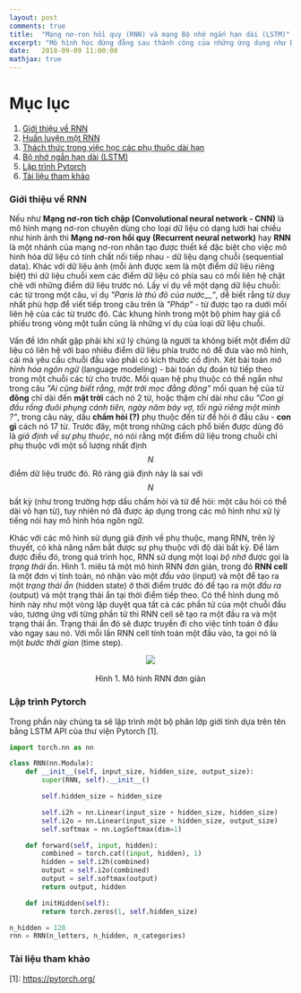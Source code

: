 ```yaml
---
layout: post
comments: true
title:  "Mạng nơ-ron hồi quy (RNN) và mạng Bộ nhớ ngắn hạn dài (LSTM)"
excerpt: "Mô hình học đứng đằng sau thành công của những ứng dụng như Dịch tự động (machine translation), Nhận dạng tiếng nói (Speech recognition) hay Hệ hỏi đáp (Question answering system),.."
date:   2018-09-09 11:00:00
mathjax: true
---
```


# Mục lục
1. [Giới thiệu về RNN](#introduction)
2. [Huấn luyện một RNN](#training)
3. [Thách thức trong việc học các phụ thuộc dài hạn](#challenge)
4. [Bộ nhớ ngắn hạn dài (LSTM)](#lstm)
5. [Lập trình Pytorch](#coding)
6. [Tài liệu tham khảo](#references)

### Giới thiệu về RNN <a name="introduction"></a>

Nếu như **Mạng nơ-ron tích chập (Convolutional neural network - CNN)** là mô hình mạng nơ-ron chuyên dùng cho loại dữ liệu có dạng lưới hai chiều như hình ảnh thì **Mạng nơ-ron hồi quy (Recurrent neural network)** hay **RNN** là một nhánh của mạng nơ-ron nhân tạo được thiết kế đặc biệt cho việc mô hình hóa dữ liệu có tính chất nối tiếp nhau - dữ liệu dạng chuỗi (sequential data). Khác với dữ liệu ảnh (mỗi ảnh được xem là một điểm dữ liệu riêng biệt) thì dữ liệu chuỗi xem các điểm dữ liệu có phía sau có mối liên hệ chặt chẽ với những điểm dữ liệu trước nó. Lấy ví dụ về một dạng dữ liệu chuỗi: các từ trong một câu, ví dụ _"Paris là thủ đô của nước\_\_"_, dễ biết rằng từ duy nhất phù hợp để viết tiếp trong câu trên là _"Pháp"_ - từ được tạo ra dưới mối liên hệ của các từ trước đó. Các khung hình trong một bộ phim hay giá cổ phiếu trong vòng một tuần cũng là những ví dụ của loại dữ liệu chuỗi.

Vấn đề lớn nhất gặp phải khi xử lý chúng là người ta không biết một điểm dữ liệu có liên hệ với bao nhiêu điểm dữ liệu phía trước nó để đưa vào mô hình, cái mà yêu cầu chuỗi đầu vào phải có kích thước cố định. Xét bài toán _mô hình hóa ngôn ngữ_ (language modeling) - bài toán dự đoán từ tiếp theo trong một chuỗi các từ cho trước. Mối quan hệ phụ thuộc có thể ngắn như trong câu _"Ai cũng biết rằng, mặt trời mọc đằng đông"_ mối quan hệ của từ **đông** chỉ dài đến **mặt trời** cách nó 2 từ, hoặc thậm chí dài như câu _"Con gì đầu rồng đuôi phụng cánh tiên, ngày năm bảy vợ, tối ngủ riêng một mình ?"_, trong câu này, dấu **chấm hỏi (?)** phụ thuộc đến từ để hỏi ở đầu câu - **con gì** cách nó 17 từ. Trước đây, một trong những cách phổ biến được dùng đó là _giả định về sự phụ thuộc_, nó nói rằng một điểm dữ liệu trong chuỗi chỉ phụ thuộc với một số lượng nhất định $$N$$ điểm dữ liệu trước đó. Rõ ràng giả định này là sai với $$N$$ bất kỳ (như trong trường hợp dấu chấm hỏi và từ để hỏi: một câu hỏi có thể dài vô hạn từ), tuy nhiên nó đã được áp dụng trong các mô hình như xử lý tiếng nói hay mô hình hóa ngôn ngữ.

Khác với các mô hình sử dụng giả định về phụ thuộc, mạng RNN, trên lý thuyết, có khả năng nắm bắt được sự phụ thuộc với độ dài bất kỳ. Để làm được điều đó, trong quá trình học, RNN sử dụng một loại _bộ nhớ_ được gọi là _trạng thái ẩn_. Hình 1. miêu tả một mô hình RNN đơn giản, trong đó __RNN cell__ là một đơn vị tính toán, nó nhận vào một _đầu vào_ (input) và một  để tạo ra một _trạng thái ẩn_ (hidden state) ở thời điểm trước đó để tạo ra một _đầu ra_ (output) và một trạng thái ẩn tại thời điểm tiếp theo. Có thể hình dung mô hình này như một vòng lặp duyệt qua tất cả các phần tử của một chuỗi đầu vào, tương ứng với từng phần tử thì RNN cell sẽ tạo ra một đầu ra và một trạng thái ẩn. Trạng thái ẩn đó sẽ được truyền đi cho việc tính toán ở đầu vào ngay sau nó. Với mỗi lần RNN cell tính toán một đầu vào, ta gọi nó là một _bước thời gian_ (time step).

<p align="center">
  <img src="http://farm2.staticflickr.com/1904/45027635721_78f337c8f5_b.jpg">
  <br>
  <br>
  Hình 1. Mô hình RNN đơn giản
</p>




### Lập trình Pytorch <a name="coding"></a>

Trong phần này chúng ta sẽ lập trình một bộ phân lớp giới tính dựa trên tên bằng LSTM API của thư viện Pytorch \[1\]. 

```python
import torch.nn as nn

class RNN(nn.Module):
    def __init__(self, input_size, hidden_size, output_size):
        super(RNN, self).__init__()

        self.hidden_size = hidden_size

        self.i2h = nn.Linear(input_size + hidden_size, hidden_size)
        self.i2o = nn.Linear(input_size + hidden_size, output_size)
        self.softmax = nn.LogSoftmax(dim=1)

    def forward(self, input, hidden):
        combined = torch.cat((input, hidden), 1)
        hidden = self.i2h(combined)
        output = self.i2o(combined)
        output = self.softmax(output)
        return output, hidden

    def initHidden(self):
        return torch.zeros(1, self.hidden_size)

n_hidden = 128
rnn = RNN(n_letters, n_hidden, n_categories)
```

### Tài liệu tham khảo <a name="references"></a>
\[1\]: https://pytorch.org/